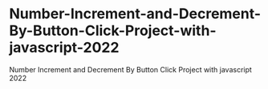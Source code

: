 # Number-Increment-and-Decrement-By-Button-Click-Project-with-javascript-2022
Number Increment and Decrement By Button Click Project with javascript 2022
